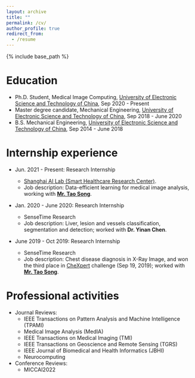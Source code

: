 ```yaml
---
layout: archive
title: ""
permalink: /cv/
author_profile: true
redirect_from:
  - /resume
---
```


{% include base_path %}

Education
======
* Ph.D. Student, Medical Image Computing, [University of Electronic Science and Technology of China](https://www.uestc.edu.cn/), Sep 2020 - Present
* Master degree candidate, Mechanical Engineering, [University of Electronic Science and Technology of China](https://www.uestc.edu.cn/), Sep 2018 - June 2020
* B.S. Mechanical Engineering, [University of Electronic Science and Technology of China](https://www.uestc.edu.cn/), Sep 2014 - June 2018


Internship experience
======
* Jun. 2021 - Present: Research Internship
  *  [Shanghai AI Lab (Smart Healthcare Research Center)](https://www.shlab.org.cn).
  *  Job description: Data-efficient learning for medical image analysis, working with <b>[Mr. Tao Song](https://scholar.google.co.uk/citations?user=Xzk31ssAAAAJ&hl=en)</b>.

* Jan. 2020 - June 2020: Research Internship
  * SenseTime Research
  * Job description: Liver, lesion and vessels classification, segmentation and detection; worked with <b>Dr. Yinan Chen</b>.
  
* June 2019 - Oct 2019: Research Internship
  * SenseTime Research
  * Job description: Chest disease diagnosis in X-Ray Image, and won the third place in [CheXpert](https://stanfordmlgroup.github.io/competitions/chexpert/) challenge (Sep 19, 2019); worked with <b>[Mr. Tao Song](https://scholar.google.co.uk/citations?user=Xzk31ssAAAAJ&hl=en)</b>.

Professional activities
======
* Journal Reviews:
  * IEEE Transactions on Pattern Analysis and Machine Intelligence (TPAMI)
  * Medical Image Analysis (MedIA) 
  * IEEE Transactions on Medical Imaging (TMI)
  * IEEE Transactions on Geoscience and Remote Sensing (TGRS)
  * IEEE Journal of Biomedical and Health Informatics (JBHI)
  * Neurocomputing
* Conference Reviews:
   * MICCAI2022
